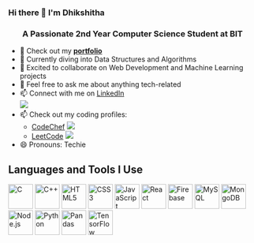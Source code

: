 ### Hi there 👋 I'm Dhikshitha

<h3 align="center">A Passionate 2nd Year Computer Science Student at BIT</h3>

- 🔭 Check out my [**portfolio**](https://github.com/dhikshithas)
- 🌱 Currently diving into Data Structures and Algorithms
- 👯 Excited to collaborate on Web Development and Machine Learning projects
- 💬 Feel free to ask me about anything tech-related
- 📫 Connect with me on [LinkedIn](https://www.linkedin.com/in/dhikshitha/) <br/>
  <a href="https://www.linkedin.com/in/dhikshitha/"><img src="https://img.shields.io/badge/LinkedIn-0077B5?style=for-the-badge&logo=linkedin&logoColor=white" /></a>
- 📫 Check out my coding profiles: 
  - [CodeChef](https://www.codechef.com/users/dhikshitha_s) 
    <img src="https://img.shields.io/badge/Codechef-%23B92B27.svg?&style=for-the-badge&logo=Codechef&logoColor=white" />
  - [LeetCode](https://leetcode.com/u/Dhikshitha_S/)
    <img src="https://img.shields.io/badge/-LeetCode-FFA116?style=for-the-badge&logo=LeetCode&logoColor=black" /> 
- 😄 Pronouns: Techie

## Languages and Tools I Use
<p>
  <img height="50" width="50" src="https://img.icons8.com/color/48/000000/c-programming.png" alt="C" />
  <img height="50" width="50" src="https://img.icons8.com/color/48/000000/c-plus-plus-logo.png" alt="C++" />
  <img height="50" width="50" src="https://img.icons8.com/color/48/000000/html-5.png" alt="HTML5" />
  <img height="50" width="50" src="https://img.icons8.com/color/48/000000/css3.png" alt="CSS3" />
  <img height="50" width="50" src="https://img.icons8.com/color/48/000000/javascript.png" alt="JavaScript" />
  <img height="50" width="50" src="https://img.icons8.com/color/48/000000/react-native.png" alt="React" />
  <img height="50" width="50" src="https://img.icons8.com/color/48/000000/google-firebase-console.png" alt="Firebase" />
  <img height="50" width="50" src="https://img.icons8.com/color/48/000000/mysql-logo.png" alt="MySQL" />
  <img height="50" width="50" src="https://img.icons8.com/color/48/000000/mongodb.png" alt="MongoDB" />
  <img height="50" width="50" src="https://img.icons8.com/color/48/000000/nodejs.png" alt="Node.js" />
  <img height="50" width="50" src="https://img.icons8.com/color/48/000000/python.png" alt="Python" />
  <img height="50" width="50" src="https://img.icons8.com/color/48/000000/pandas.png" alt="Pandas" />
  <img height="50" width="50" src="https://img.icons8.com/color/48/000000/tensorflow.png" alt="TensorFlow" />
</p>
